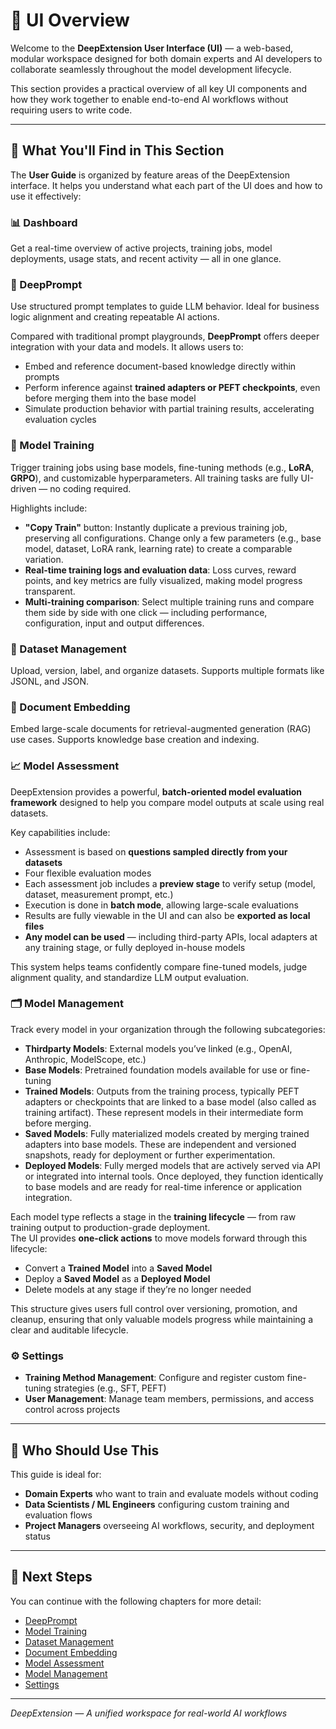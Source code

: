 # 🧭 UI Overview

Welcome to the **DeepExtension User Interface (UI)** — a web-based, modular workspace designed for both domain experts and AI developers to 
collaborate seamlessly throughout the model development lifecycle.

This section provides a practical overview of all key UI components and how they work together to enable end-to-end AI workflows without 
requiring users to write code.

---

## 🧱 What You'll Find in This Section

The **User Guide** is organized by feature areas of the DeepExtension interface. It helps you understand what each part of the UI does and how 
to use it effectively:

### 📊 Dashboard
Get a real-time overview of active projects, training jobs, model deployments, usage stats, and recent activity — all in one glance.

### 🎯 DeepPrompt
Use structured prompt templates to guide LLM behavior. Ideal for business logic alignment and creating repeatable AI actions.

Compared with traditional prompt playgrounds, **DeepPrompt** offers deeper integration with your data and models. It allows users to:

- Embed and reference document-based knowledge directly within prompts  
- Perform inference against **trained adapters or PEFT checkpoints**, even before merging them into the base model  
- Simulate production behavior with partial training results, accelerating evaluation cycles  


### 🧠 Model Training
Trigger training jobs using base models, fine-tuning methods (e.g., **LoRA**, **GRPO**), and customizable hyperparameters. All training tasks are fully UI-driven — no coding required.

Highlights include:

- **"Copy Train"** button: Instantly duplicate a previous training job, preserving all configurations. Change only a few parameters (e.g., base model, dataset, LoRA rank, learning rate) to create a comparable variation.
- **Real-time training logs and evaluation data**: Loss curves, reward points, and key metrics are fully visualized, making model progress transparent.
- **Multi-training comparison**: Select multiple training runs and compare them side by side with one click — including performance, configuration, input and output differences.


### 📂 Dataset Management
Upload, version, label, and organize datasets. Supports multiple formats like JSONL, and JSON.

### 📄 Document Embedding
Embed large-scale documents for retrieval-augmented generation (RAG) use cases. Supports knowledge base creation and indexing.

### 📈 Model Assessment

DeepExtension provides a powerful, **batch-oriented model evaluation framework** designed to help you compare model outputs at scale using real datasets.

Key capabilities include:

- Assessment is based on **questions sampled directly from your datasets**
- Four flexible evaluation modes
  <!-- - **Single Candidate**: Generate answers without judgment
  - **Two Candidates**: Generate answers from two models for side-by-side comparison
  - **1 Candidate + 1 Judge**: A judge model evaluates a single model's answer using predefined metrics
  - **2 Candidates + 1 Judge**: A judge model compares both answers and selects the better one, with scoring -->
- Each assessment job includes a **preview stage** to verify setup (model, dataset, measurement prompt, etc.)
- Execution is done in **batch mode**, allowing large-scale evaluations
- Results are fully viewable in the UI and can also be **exported as local files**
- **Any model can be used** — including third-party APIs, local adapters at any training stage, or fully deployed in-house models

This system helps teams confidently compare fine-tuned models, judge alignment quality, and standardize LLM output evaluation.


### 🗂️ Model Management
Track every model in your organization through the following subcategories:

- **Thirdparty Models**: External models you’ve linked (e.g., OpenAI, Anthropic, ModelScope, etc.)
- **Base Models**: Pretrained foundation models available for use or fine-tuning
- **Trained Models**: Outputs from the training process, typically PEFT adapters or checkpoints that are linked to a base model (also called as training artifact). These represent models in their intermediate form before merging.
- **Saved Models**: Fully materialized models created by merging trained adapters into base models. These are independent and versioned snapshots, ready for deployment or further experimentation.
- **Deployed Models**: Fully merged models that are actively served via API or integrated into internal tools. Once deployed, they function identically to base models and are ready for real-time inference or application integration.

Each model type reflects a stage in the **training lifecycle** — from raw training output to production-grade deployment.  
The UI provides **one-click actions** to move models forward through this lifecycle:
- Convert a **Trained Model** into a **Saved Model**
- Deploy a **Saved Model** as a **Deployed Model**
- Delete models at any stage if they’re no longer needed

This structure gives users full control over versioning, promotion, and cleanup, ensuring that only valuable models progress while maintaining a clear and auditable lifecycle.

### ⚙️ Settings

- **Training Method Management**: Configure and register custom fine-tuning strategies (e.g., SFT, PEFT)
- **User Management**: Manage team members, permissions, and access control across projects

---

## 🎯 Who Should Use This

This guide is ideal for:

- **Domain Experts** who want to train and evaluate models without coding
- **Data Scientists / ML Engineers** configuring custom training and evaluation flows
- **Project Managers** overseeing AI workflows, security, and deployment status

---

## 📘 Next Steps

You can continue with the following chapters for more detail:

<!-- - [UI Dashboard](ui-dashboard.md)   -->
- [DeepPrompt](deep-prompt.md)  
- [Model Training](model-training.md)  
- [Dataset Management](dataset-management.md)  
- [Document Embedding](document-embedding.md)  
- [Model Assessment](model-assessment.md)  
- [Model Management](trained-models.md)  
- [Settings](training-methods.md)

---

*DeepExtension — A unified workspace for real-world AI workflows*

